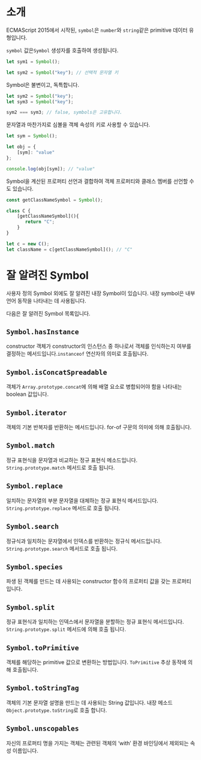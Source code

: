 # 소개

ECMAScript 2015에서 시작된, `symbol`은 `number`와 `string`같은 primitive 데이터 유형입니다.

`symbol` 값은`Symbol` 생성자를 호출하여 생성됩니다.

```ts
let sym1 = Symbol();

let sym2 = Symbol("key"); // 선택적 문자열 키
```

Symbol은 불변이고, 독특합니다.

```ts
let sym2 = Symbol("key");
let sym3 = Symbol("key");

sym2 === sym3; // false, symbols은 고유합니다.
```

문자열과 마찬가지로 심볼을 객체 속성의 키로 사용할 수 있습니다.

```ts
let sym = Symbol();

let obj = {
    [sym]: "value"
};

console.log(obj[sym]); // "value"
```
Symbol을 계산된 프로퍼티 선언과 결합하여 객체 프로퍼티와 클래스 멤버를 선언할 수도 있습니다.

```ts
const getClassNameSymbol = Symbol();

class C {
    [getClassNameSymbol](){
       return "C";
    }
}

let c = new C();
let className = c[getClassNameSymbol](); // "C"
```

# 잘 알려진 Symbol

사용자 정의 Symbol 외에도 잘 알려진 내장 Symbol이 있습니다.
내장 symbol은 내부 언어 동작을 나타내는 데 사용됩니다.

다음은 잘 알려진 Symbol 목록입니다.

## `Symbol.hasInstance`

constructor 객체가 constructor의 인스턴스 중 하나로서 객체를 인식하는지 여부를 결정하는 메서드입니다.`instanceof` 연산자의 의미로 호출됩니다.

## `Symbol.isConcatSpreadable`

객체가 `Array.prototype.concat`에 의해 배열 요소로 병합되어야 함을 나타내는 boolean 값입니다.

## `Symbol.iterator`

객체의 기본 반복자를 반환하는 메서드입니다. for-of 구문의 의미에 의해 호출됩니다.

## `Symbol.match`

정규 표현식을 문자열과 비교하는 정규 표현식 메소드입니다. `String.prototype.match` 메서드로 호출 됩니다.

## `Symbol.replace`

일치하는 문자열의 부분 문자열을 대체하는 정규 표현식 메서드입니다. `String.prototype.replace` 메서드로 호출 됩니다.

## `Symbol.search`

정규식과 일치하는 문자열에서 인덱스를 반환하는 정규식 메서드입니다. `String.prototype.search` 메서드로 호출 됩니다.

## `Symbol.species`

파생 된 객체를 만드는 데 사용되는 constructor 함수의 프로퍼티 값을 갖는 프로퍼티입니다.

## `Symbol.split`

정규 표현식과 일치하는 인덱스에서 문자열을 분할하는 정규 표현식 메서드입니다.
 `String.prototype.split` 메서드에 의해 호출 됩니다.

## `Symbol.toPrimitive`

객체를 해당하는 primitive 값으로 변환하는 방법입니다.
`ToPrimitive` 추상 동작에 의해 호출됩니다.

## `Symbol.toStringTag`

객체의 기본 문자열 설명을 만드는 데 사용되는 String 값입니다.
내장 메소드`Object.prototype.toString`로 호출 합니다.

## `Symbol.unscopables`

자신의 프로퍼티 명을 가지는 객체는 관련된 객체의 ‘with’ 환경 바인딩에서 제외되는 속성 이름입니다.

